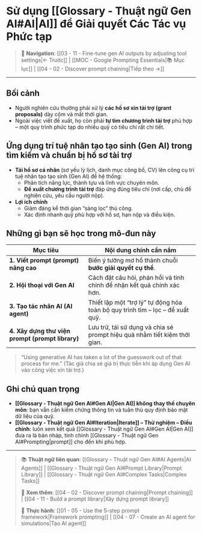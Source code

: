 # Sử dụng [[Glossary - Thuật ngữ Gen AI#AI|AI]] để Giải quyết Các Tác vụ Phức tạp

> 🧭 **Navigation**: [[03 - 11 - Fine-tune gen AI outputs by adjusting tool settings|← Trước]] | [[MOC - Google Prompting Essentials|📚 Mục lục]] | [[04 - 02 - Discover prompt chaining|Tiếp theo →]]

---

## Bối cảnh

- Người nghiên cứu thường phải xử lý **các hồ sơ xin tài trợ (grant proposals)** dày cộm và mất thời gian.
- Ngoài việc viết đề xuất, họ còn phải **tự tìm chương trình tài trợ** phù hợp – một quy trình phức tạp do nhiều quỹ có tiêu chí rất chi tiết.

## Ứng dụng trí tuệ nhân tạo tạo sinh (Gen AI) trong tìm kiếm và chuẩn bị hồ sơ tài trợ

- **Tải hồ sơ cá nhân** (sơ yếu lý lịch, danh mục công bố, CV) lên công cụ trí tuệ nhân tạo tạo sinh (Gen AI) để hệ thống:
  - Phân tích năng lực, thành tựu và lĩnh vực chuyên môn.
  - **Đề xuất chương trình tài trợ** đáp ứng đúng tiêu chí (nơi cấp, chủ đề nghiên cứu, yêu cầu người nộp).
- **Lợi ích chính**
  - Giảm đáng kể thời gian “sàng lọc” thủ công.
  - Xác định nhanh quỹ phù hợp với hồ sơ, hạn nộp và điều kiện.

## Những gì bạn sẽ học trong mô-đun này

| Mục tiêu                                         | Nội dung chính cần nắm                                                        |
| ------------------------------------------------ | ----------------------------------------------------------------------------- |
| **1. Viết prompt (prompt) nâng cao**             | Biến ý tưởng mơ hồ thành chuỗi **bước giải quyết cụ thể**.                    |
| **2. Hội thoại với Gen AI**                      | Cách đặt câu hỏi, phản hồi và tinh chỉnh để nhận kết quả chính xác hơn.       |
| **3. Tạo tác nhân AI (AI agent)**                | Thiết lập một “trợ lý” tự động hóa toàn bộ quy trình tìm – lọc – đề xuất quỹ. |
| **4. Xây dựng thư viện prompt (prompt library)** | Lưu trữ, tái sử dụng và chia sẻ prompt hiệu quả nhằm tiết kiệm thời gian.     |

> “Using generative AI has taken a lot of the guesswork out of that process for me.” (Tác giả chia sẻ giá trị thực tiễn khi áp dụng Gen AI vào công việc xin tài trợ.)

## Ghi chú quan trọng

- **[[Glossary - Thuật ngữ Gen AI#Gen AI|Gen AI]] không thay thế chuyên môn**: bạn vẫn cần kiểm chứng thông tin và tuân thủ quy định bảo mật dữ liệu của quỹ.
- **[[Glossary - Thuật ngữ Gen AI#Iteration|Iterate]] – Thử nghiệm – Điều chỉnh**: luôn xem kết quả [[Glossary - Thuật ngữ Gen AI#Gen AI|Gen AI]] đưa ra là bản nháp, tinh chỉnh [[Glossary - Thuật ngữ Gen AI#Prompting|prompt]] cho đến khi phù hợp.

---

> 📚 **Thuật ngữ liên quan**: [[Glossary - Thuật ngữ Gen AI#AI Agents|AI Agents]] | [[Glossary - Thuật ngữ Gen AI#Prompt Library|Prompt Library]] | [[Glossary - Thuật ngữ Gen AI#Complex Tasks|Complex Tasks]]
>
> 🔗 **Xem thêm**: [[04 - 02 - Discover prompt chaining|Prompt chaining]] | [[04 - 11 - Build a prompt library|Xây dựng prompt library]]
>
> 🎯 **Thực hành**: [[01 - 05 - Use the 5-step prompt framework|Framework prompting]] | [[04 - 07 - Create an AI agent for simulations|Tạo AI agent]]
